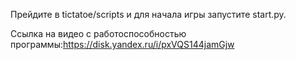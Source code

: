 Прейдите в tictatoe/scripts и для начала игры запустите start.py.

Ссылка на видео с работоспособностью программы:https://disk.yandex.ru/i/pxVQS144jamGjw
